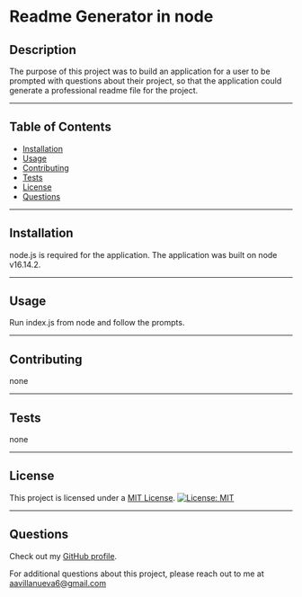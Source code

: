 # Readme Generator in node

## Description

The purpose of this project was to build an application for a user to be prompted with questions about their project, so that the application could generate a professional readme file for the project.

---

## Table of Contents

- [Installation](#installation)
- [Usage](#usage)
- [Contributing](#contributing)
- [Tests](#tests)
- [License](#license)
- [Questions](#questions)

---

## Installation

node.js is required for the application. The application was built on node v16.14.2.

---

## Usage

Run index.js from node and follow the prompts.

---

## Contributing

none

---

## Tests

none

---

## License

This project is licensed under a [MIT License](https://opensource.org/licenses/MIT).
[![License: MIT](https://img.shields.io/badge/License-MIT-yellow.svg)](https://opensource.org/licenses/MIT)

---

## Questions

Check out my [GitHub profile](https://github.com/aavillanueva6).

For additional questions about this project, please reach out to me at <aavillanueva6@gmail.com>
